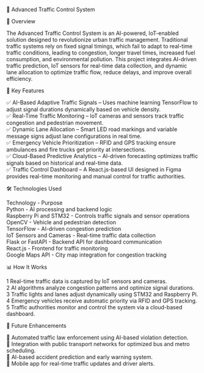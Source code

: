 🚦 Advanced Traffic Control System  

📖 Overview  

The Advanced Traffic Control System is an AI-powered, IoT-enabled solution designed to revolutionize urban traffic management. Traditional traffic systems rely on fixed signal timings, which fail to adapt to real-time traffic conditions, leading to congestion, longer travel times, increased fuel consumption, and environmental pollution. This project integrates AI-driven traffic prediction, IoT sensors for real-time data collection, and dynamic lane allocation to optimize traffic flow, reduce delays, and improve overall efficiency.  

🔹 Key Features  

✅ AI-Based Adaptive Traffic Signals – Uses machine learning TensorFlow to adjust signal durations dynamically based on vehicle density.  
✅ Real-Time Traffic Monitoring – IoT cameras and sensors track traffic congestion and pedestrian movement.  
✅ Dynamic Lane Allocation – Smart LED road markings and variable message signs adjust lane configurations in real time.  
✅ Emergency Vehicle Prioritization – RFID and GPS tracking ensure ambulances and fire trucks get priority at intersections.  
✅ Cloud-Based Predictive Analytics – AI-driven forecasting optimizes traffic signals based on historical and real-time data.  
✅ Traffic Control Dashboard – A React.js-based UI designed in Figma provides real-time monitoring and manual control for traffic authorities.  

🛠️ Technologies Used  

Technology - Purpose  
Python - AI processing and backend logic  
Raspberry Pi and STM32 - Controls traffic signals and sensor operations  
OpenCV - Vehicle and pedestrian detection  
TensorFlow - AI-driven congestion prediction  
IoT Sensors and Cameras - Real-time traffic data collection  
Flask or FastAPI - Backend API for dashboard communication  
React.js - Frontend for traffic monitoring  
Google Maps API - City map integration for congestion tracking  

📊 How It Works  

1 Real-time traffic data is captured by IoT sensors and cameras.  
2 AI algorithms analyze congestion patterns and optimize signal durations.  
3 Traffic lights and lanes adjust dynamically using STM32 and Raspberry Pi.  
4 Emergency vehicles receive automatic priority via RFID and GPS tracking.  
5 Traffic authorities monitor and control the system via a cloud-based dashboard.  

🚀 Future Enhancements  

🔹 Automated traffic law enforcement using AI-based violation detection.  
🔹 Integration with public transport networks for optimized bus and metro scheduling.  
🔹 AI-based accident prediction and early warning system.  
🔹 Mobile app for real-time traffic updates and driver alerts.  
